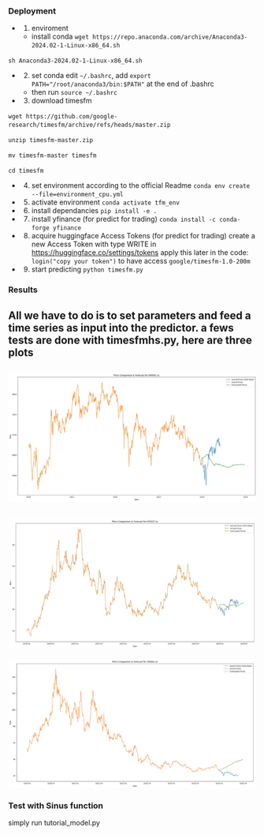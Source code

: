 ### Deployment
- 1. enviroment
	- install conda
`wget https://repo.anaconda.com/archive/Anaconda3-2024.02-1-Linux-x86_64.sh`

`sh Anaconda3-2024.02-1-Linux-x86_64.sh`
- 2. set conda
edit `~/.bashrc`, add `export PATH="/root/anaconda3/bin:$PATH"` at the end of .bashrc
	- then run
`source ~/.bashrc`
- 3. download timesfm

`wget https://github.com/google-research/timesfm/archive/refs/heads/master.zip`

`unzip timesfm-master.zip`

`mv timesfm-master timesfm`

`cd timesfm`
- 4. set environment according to the official Readme
`conda env create --file=environment_cpu.yml`
- 5. activate environment
`conda activate tfm_env`
- 6. install dependancies
`pip install -e .`
- 7. install yfinance (for predict for trading)
`conda install -c conda-forge yfinance`
- 8. acquire huggingface Access Tokens (for predict for trading)
create a new Access Token with type WRITE in https://huggingface.co/settings/tokens 
apply this later in the code:
`login("copy your token")`
to have access `google/timesfm-1.0-200m`
- 9. start predicting
`python timesfm.py`

### Results
All we have to do is to set parameters and feed a time series as input into the predictor.
a fews tests are done with timesfmhs.py, here are three plots
- 
![alt text](000001.ss_comparison-1.jpg)
- 
![alt text](prediction_1.jpg)
- 
![alt text](prediction_2.png)

### Test with Sinus function
simply run tutorial_model.py